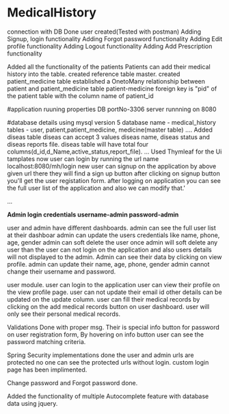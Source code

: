 
# MedicalHistory

connection with DB Done
user created(Tested with postman) 
Adding Signup, login functionality
Adding Forgot password functionality
Adding Edit profile functionality
Adding Logout functionality
Adding Add Prescription functionality


Added all the functionality of the patients 
Patients can add their medical history into the table.
created reference table master.
created patient_medicine table
established a OnetoMany relationship between patient and patient_medicine table
patient-medicine foreign key is "pid" of the patient table with the column name of patient_id

#application ruuning properties
DB portNo-3306
server runnning on 8080

#database details
using mysql version 5
database name - medical_history
tables - user, patient,patient_medicine, medicine(master table)
....
Added diseas table
diseas can accept 3 values diseas name, diseas status and diseas reports file.
diseas table will have total four columns(d_id,d_Name,active_status,report_file).
...
Used Thymleaf for the Ui tamplates
now user can login by running the url name localhost:8080/mh/login
new user can signup on the application by above given url there they will find a sign up button 
after clicking on signup button you'll get the user registation form.
after logging on application you can see the full user list of the application and also we can modify that.'

...

**Admin login credentials
username-admin
password-admin**

user and admin have different dashboards.
admin can see the full user list at their dashboar
admin can update the users credentials like name, phone, age, gender
admin can soft delete the user
once admin will soft delete any user than the user can not login on the application and also users details will not displayed to the admin.
Admin can see their data by clicking on view profile.
admin can update their name, age, phone, gender 
admin cannot change their username and password.

user module.
user can login to the application
user can view their profile on the view profile page.
user can not update their email id other details can be updated on the update column.
user can fill their medical records by clicking on the add medical records button on user dashboard.
user will only see their personal medical records.

Validations Done with proper msg.
Their is special info button for password on user registration form, By hovering on info button user can see the password matching criteria.

Spring Security implementations done
the user and admin urls are protected no one can see the protected urls without login.
custom login page has been implimented.

Change password and Forgot password done.

Added the functionality of multiple Autocomplete feature with database data using jquery.

